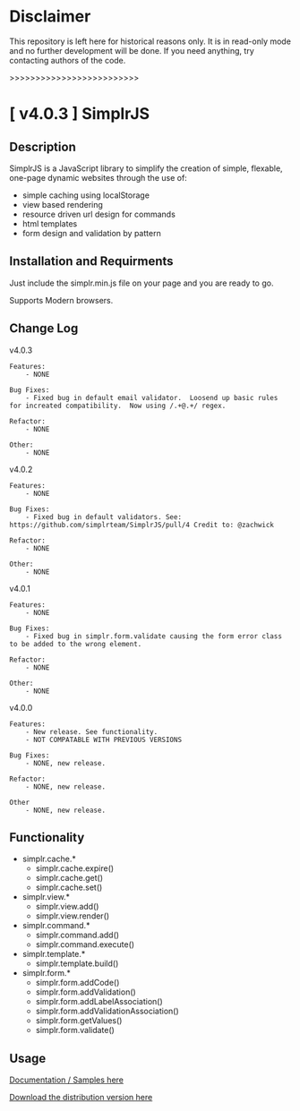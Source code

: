 # Disclaimer
This repository is left here for historical reasons only. It is in read-only mode and no further development will be done.
If you need anything, try contacting authors of the code.

&gt;&gt;&gt;&gt;&gt;&gt;&gt;&gt;&gt;&gt;&gt;&gt;&gt;&gt;&gt;&gt;&gt;&gt;&gt;&gt;&gt;&gt;&gt;&gt;&gt;

[ v4.0.3 ] SimplrJS   
=============

Description
-----------

SimplrJS is a JavaScript library to simplify the creation of simple, flexable, one-page dynamic websites through the use of:

- simple caching using localStorage
- view based rendering
- resource driven url design for commands
- html templates
- form design and validation by pattern

Installation and Requirments
-----------

Just include the simplr.min.js file on your page and you are ready to go.  

Supports Modern browsers.

Change Log
------------

v4.0.3
	
	Features:
		- NONE
		
	Bug Fixes:
		- Fixed bug in default email validator.  Loosend up basic rules for increated compatibility.  Now using /.+@.+/ regex.
	
	Refactor:
		- NONE
		
	Other:
		- NONE

v4.0.2
	
	Features:
		- NONE
		
	Bug Fixes:
		- Fixed bug in default validators. See: https://github.com/simplrteam/SimplrJS/pull/4 Credit to: @zachwick
	
	Refactor:
		- NONE
		
	Other:
		- NONE

v4.0.1
	
	Features:
		- NONE
		
	Bug Fixes:
		- Fixed bug in simplr.form.validate causing the form error class to be added to the wrong element.
	
	Refactor:
		- NONE
		
	Other:
		- NONE

v4.0.0

	Features:
		- New release. See functionality.
		- NOT COMPATABLE WITH PREVIOUS VERSIONS
		
	Bug Fixes:
		- NONE, new release.
		
	Refactor:
		- NONE, new release.
			
	Other
		- NONE, new release.
		

Functionality
---------------
*	simplr.cache.*
	+	simplr.cache.expire()
	+	simplr.cache.get()
	+	simplr.cache.set()
*	simplr.view.*
	+	simplr.view.add()
	+	simplr.view.render()
*	simplr.command.*
	+	simplr.command.add()
	+	simplr.command.execute()
*	simplr.template.*
	+	simplr.template.build()
*	simplr.form.*
	+	simplr.form.addCode()
	+	simplr.form.addValidation()
	+	simplr.form.addLabelAssociation()
	+	simplr.form.addValidationAssociation()
	+	simplr.form.getValues()
	+	simplr.form.validate()

Usage
-----

[Documentation / Samples here](https://github.com/simplrteam/SimplrJS/tree/master/samples/)

[Download the distribution version here](https://github.com/simplrteam/SimplrJS/tree/master/dist/simplr.min.js)
